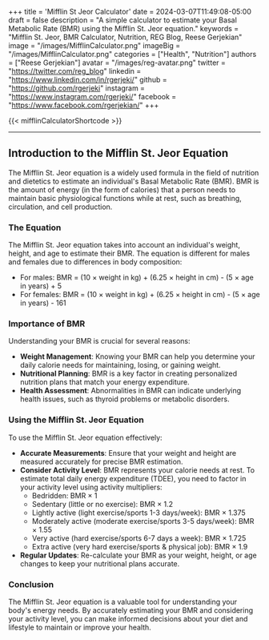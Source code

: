 +++
title = 'Mifflin St Jeor Calculator'
date = 2024-03-07T11:49:08-05:00
draft = false
description = "A simple calculator to estimate your Basal Metabolic Rate (BMR) using the Mifflin St. Jeor equation."
keywords = "Mifflin St. Jeor, BMR Calculator, Nutrition, REG Blog, Reese Gerjekian"
image = "/images/MifflinCalculator.png"
imageBig = "/images/MifflinCalculator.png"
categories = ["Health", "Nutrition"]
authors = ["Reese Gerjekian"]
avatar = "/images/reg-avatar.png"
twitter = "https://twitter.com/reg_blog"
linkedin = "https://www.linkedin.com/in/rgerjeki/"
github = "https://github.com/rgerjeki"
instagram = "https://www.instagram.com/rgerjeki/"
facebook = "https://www.facebook.com/rgerjekian/"
+++

{{< mifflinCalculatorShortcode >}}

---

## Introduction to the Mifflin St. Jeor Equation

The Mifflin St. Jeor equation is a widely used formula in the field of nutrition and dietetics to estimate an individual's Basal Metabolic Rate (BMR). BMR is the amount of energy (in the form of calories) that a person needs to maintain basic physiological functions while at rest, such as breathing, circulation, and cell production.

### The Equation

The Mifflin St. Jeor equation takes into account an individual's weight, height, and age to estimate their BMR. The equation is different for males and females due to differences in body composition:

- For males: BMR = (10 × weight in kg) + (6.25 × height in cm) - (5 × age in years) + 5
- For females: BMR = (10 × weight in kg) + (6.25 × height in cm) - (5 × age in years) - 161

### Importance of BMR

Understanding your BMR is crucial for several reasons:
- **Weight Management**: Knowing your BMR can help you determine your daily calorie needs for maintaining, losing, or gaining weight.
- **Nutritional Planning**: BMR is a key factor in creating personalized nutrition plans that match your energy expenditure.
- **Health Assessment**: Abnormalities in BMR can indicate underlying health issues, such as thyroid problems or metabolic disorders.

### Using the Mifflin St. Jeor Equation

To use the Mifflin St. Jeor equation effectively:
- **Accurate Measurements**: Ensure that your weight and height are measured accurately for precise BMR estimation.
- **Consider Activity Level**: BMR represents your calorie needs at rest. To estimate total daily energy expenditure (TDEE), you need to factor in your activity level using activity multipliers:
  - Bedridden: BMR × 1
  - Sedentary (little or no exercise): BMR × 1.2
  - Lightly active (light exercise/sports 1-3 days/week): BMR × 1.375
  - Moderately active (moderate exercise/sports 3-5 days/week): BMR × 1.55
  - Very active (hard exercise/sports 6-7 days a week): BMR × 1.725
  - Extra active (very hard exercise/sports & physical job): BMR × 1.9
- **Regular Updates**: Re-calculate your BMR as your weight, height, or age changes to keep your nutritional plans accurate.

### Conclusion

The Mifflin St. Jeor equation is a valuable tool for understanding your body's energy needs. By accurately estimating your BMR and considering your activity level, you can make informed decisions about your diet and lifestyle to maintain or improve your health.
